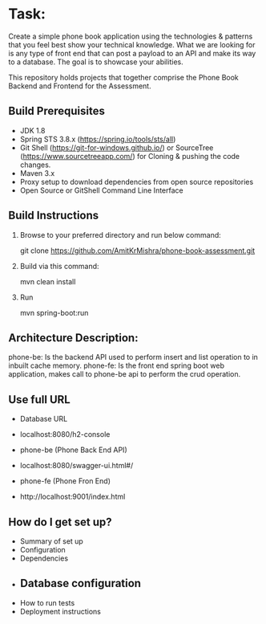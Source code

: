 # Task:
Create a simple phone book application using the technologies & patterns that you feel best show your technical knowledge. What we are looking for is any type of front end that can post a payload to an API and make its way to a database. The goal is to showcase your abilities.  

This repository holds projects that together comprise the Phone Book Backend and Frontend for the Assessment.

## Build Prerequisites

* JDK 1.8
* Spring STS 3.8.x (https://spring.io/tools/sts/all) 
* Git Shell (https://git-for-windows.github.io/) or SourceTree (https://www.sourcetreeapp.com/) for Cloning & pushing the code changes. 
* Maven 3.x
* Proxy setup to download dependencies from open source repositories
* Open Source or GitShell Command Line Interface

## Build Instructions

1. Browse to your preferred directory and run below command:

    git clone https://github.com/AmitKrMishra/phone-book-assessment.git

2. Build via this command:
   
    mvn clean install

3. Run

   mvn spring-boot:run
   
Architecture Description:
-------------------------
phone-be: Is the backend API used to perform insert and list operation to in inbuilt cache memory.
phone-fe: Is the front end spring boot web application, makes call to phone-be api to perform the crud operation.

## Use full URL
* Database URL
* localhost:8080/h2-console

* phone-be (Phone Back End API)
* localhost:8080/swagger-ui.html#/

* phone-fe (Phone Fron End)
* http://localhost:9001/index.html

## How do I get set up?

* Summary of set up
* Configuration
* Dependencies
* Database configuration
  -
* How to run tests
* Deployment instructions

 

 













